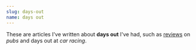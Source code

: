 ```yaml
---
slug: days-out
name: days out
---
```

<p>These are articles I've written about <strong>days out</strong> I've had, such as <a href="/tags/review" title="Articles relating to 'reviews'">reviews</a> on <em>pubs</em> and days out at <em>car racing</em>.</p>
